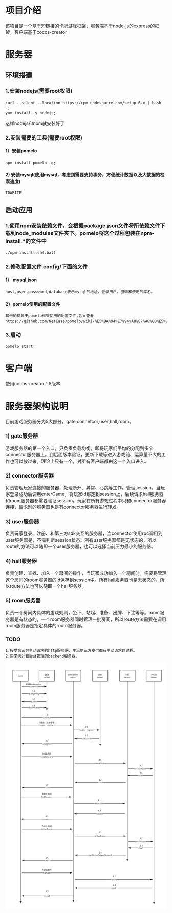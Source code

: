 # 项目介绍
该项目是一个基于短链接的卡牌游戏框架，服务端基于node-js的express的框架，客户端基于cocos-creator

# 服务器
## 环境搭建
### 1.安装nodejs(需要root权限)

    curl --silent --location https://rpm.nodesource.com/setup_6.x | bash -;
    yum install -y nodejs;

这样nodejs和npm就安装好了

### 2.安装需要的工具(需要root权限)
    
#### 1）安装pomelo

    npm install pomelo -g;

#### 2) 安装mysql(使用mysql，考虑到需要支持事务，方便统计数据以及大数据的检索速度)

    TOWRITE

## 启动应用
### 1.使用npm安装依赖文件，会根据package.json文件将所依赖文件下载到node_modules文件夹下。pomelo将这个过程包装在npm-install.*的文件中

    ./npm-install.sh(.bat)

### 2.修改配置文件 config/下面的文件

#### 1） mysql.json

    host,user,password,database表示mysql的地址，登录用户，密码和使用的库名。

#### 2）pomelo使用的配置文件

    其他的都属于pomelo框架使用的配置文件,含义查看
    https://github.com/NetEase/pomelo/wiki/%E5%BA%94%E7%94%A8%E7%A8%8B%E5%BA%8F%E9%85%8D%E7%BD%AE

### 3.启动

    pomelo start;


# 客户端
使用cocos-creator 1.8版本

# 服务器架构说明
目前游戏服务器分为5大部分，gate,connetcor,user,hall,room。
### 1) gate服务器

游戏服务器的第一个入口，只负责负载均衡，即将玩家们平均的分配到多个connector服务器上。到后面版本验证，更新下载等进入游戏前、运算量不大的工作也可以放过来。理论上只有一个，对所有客户端都由这一个入口进入。

### 2) connector服务器

负责管理玩家连接的服务器，处理断开、异常、心跳等工作。管理session，当玩家登录成功后调用enterGame，将玩家id绑定到session上，后续请求hall服务器和room服务器都需要验证session。玩家在所有游戏过程中只和connector服务器连接，请求别的服务器也是有connector服务器进行转发。

### 3) user服务器

负责玩家登录、注册、和第三方sdk交互的服务器，当connector使用rpc调用到user服务器是，不需判断session状态。所有user服务器都是无状态的，所以route的方法可以随即一个user服务器，也可以选择当前压力最小的服务器。

### 4) hall服务器

负责创建、查找、加入一个房间的操作，当玩家成功加入一个房间时，需要将管理这个房间的room服务器的id保存到session中。所有hall服务器也是无状态的，所以route方法也可以随即一个hall服务器。

### 5) room服务器

负责一个房间内具体的游戏规则，坐下、站起、准备、出牌、下注等等。room服务器是有状态的，一个room服务器同时管理一批房间，所以route方法需要在调用room服务器是指定具体的room服务器。

### TODO 
    1.接受第三方主动请求的http服务器，主流第三方支付都有主动请求的过程。
    2.用来统计和后台管理的backend服务器。

![image](https://raw.githubusercontent.com/LubiLiu/Punisky_Pocker/master/res/PunishSky时序图.png)
